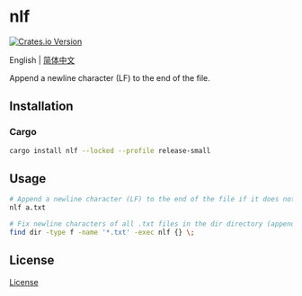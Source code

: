 # nlf

[![Crates.io Version](https://img.shields.io/crates/v/nlf?style=for-the-badge&color=blue)](https://crates.io/crates/nlf)

English | [简体中文](README.ZH-CN.md)

Append a newline character (LF) to the end of the file.

## Installation

### Cargo

```sh
cargo install nlf --locked --profile release-small
```

## Usage

```sh
# Append a newline character (LF) to the end of the file if it does not exist
nlf a.txt

# Fix newline characters of all .txt files in the dir directory (append if there is no newline at the end)
find dir -type f -name '*.txt' -exec nlf {} \;
```

## License

[License](LICENSE)
